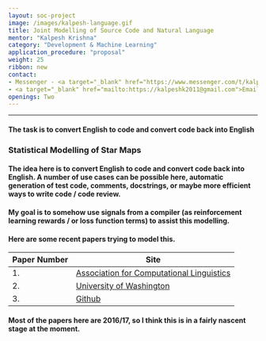 ```yaml
---
layout: soc-project
image: /images/kalpesh-language.gif
title: Joint Modelling of Source Code and Natural Language
mentor: "Kalpesh Krishna"
category: "Development & Machine Learning"
application_procedure: "proposal"
weight: 25
ribbon: new
contact:
- Messenger - <a target="_blank" href="https://www.messenger.com/t/kalpesh.krishna.9">Kalpesh Krishna</a>
- <a target="_blank" href="mailto:https://kalpeshk2011@gmail.com">Email ID</a> - kalpeshk2011@gmail.com
openings: Two
---
```


---

#### The task is to convert English to code and convert code back into English

<!--break-->

### Statistical Modelling of Star Maps

#### The idea here is to convert English to code and convert code back into English. A number of use cases can be possible here, automatic generation of test code, comments, docstrings, or maybe more efficient ways to write code / code review.

#### My goal is to somehow use signals from a compiler (as reinforcement learning rewards / or loss function terms) to assist this modelling.

<!--break-->
#### Here are some recent papers trying to model this.
<!--break-->

 Paper Number  | Site
 --- | ---
1. | <a target="_blank" href="http://www.aclweb.org/anthology/P16-1195">Association for Computational Linguistics</a>  
2. | <a target="_blank" href="https://homes.cs.washington.edu/~mernst/pubs/nl-command-tr170301.pdf ">University of Washington</a>
3. | <a target="_blank" href="https://github.com/TellinaTool/nl2bash">Github</a>

<!--break-->

#### Most of the papers here are 2016/17, so I think this is in a fairly nascent stage at the moment.
